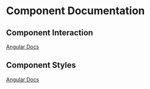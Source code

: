 # Component Documentation

## Component Interaction

[Angular Docs](https://angular.io/docs/ts/latest/cookbook/component-communication.html)

## Component Styles

[Angular Docs](https://angular.io/docs/ts/latest/guide/component-styles.html)
